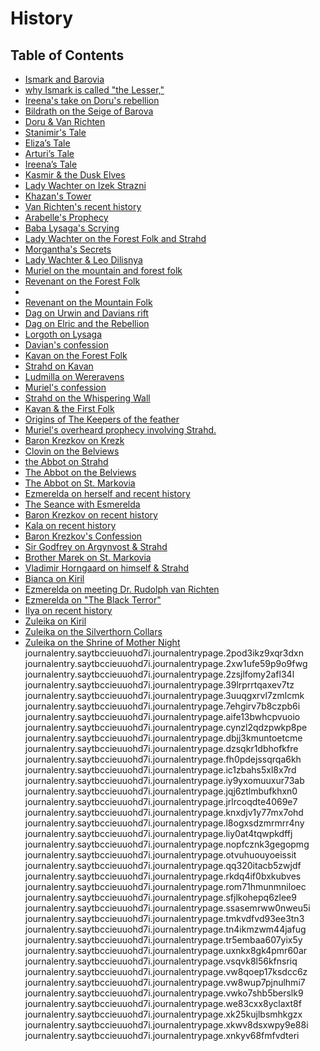 # History
## Table of Contents
- [Ismark and Barovia](https://skroxiousdm.github.io/SkroxiousDM/simple-quest/lore/journalentry.saytbccieuuohd7i/journalentry.saytbccieuuohd7i.journalentrypage.hzeo81ispvyjqqsg)
- [why Ismark is called "the Lesser,"](https://skroxiousdm.github.io/SkroxiousDM/simple-quest/lore/journalentry.saytbccieuuohd7i/journalentry.saytbccieuuohd7i.journalentrypage.wjquvbzngenxoauo)
- [Ireena's take on Doru's rebellion](https://skroxiousdm.github.io/SkroxiousDM/simple-quest/lore/journalentry.saytbccieuuohd7i/journalentry.saytbccieuuohd7i.journalentrypage.ckcwrthcrhxfox5q)
- [Bildrath on the Seige of Barova](https://skroxiousdm.github.io/SkroxiousDM/simple-quest/lore/journalentry.saytbccieuuohd7i/journalentry.saytbccieuuohd7i.journalentrypage.szlg7dp16tf3pknc)
- [Doru & Van Richten](https://skroxiousdm.github.io/SkroxiousDM/simple-quest/lore/journalentry.saytbccieuuohd7i/journalentry.saytbccieuuohd7i.journalentrypage.dkharlls4bpmq6k1)
- [Stanimir's Tale](https://skroxiousdm.github.io/SkroxiousDM/simple-quest/lore/journalentry.saytbccieuuohd7i/journalentry.saytbccieuuohd7i.journalentrypage.tu99nyuuoyblgtyk)
- [Eliza’s Tale](https://skroxiousdm.github.io/SkroxiousDM/simple-quest/lore/journalentry.saytbccieuuohd7i/journalentry.saytbccieuuohd7i.journalentrypage.6wobu3jklnrrayth)
- [Arturi’s Tale](https://skroxiousdm.github.io/SkroxiousDM/simple-quest/lore/journalentry.saytbccieuuohd7i/journalentry.saytbccieuuohd7i.journalentrypage.jtjyz9xmzkphtn0r)
- [Ireena’s Tale](https://skroxiousdm.github.io/SkroxiousDM/simple-quest/lore/journalentry.saytbccieuuohd7i/journalentry.saytbccieuuohd7i.journalentrypage.003osa1cgx2dg2dq)
- [Kasmir & the Dusk Elves](https://skroxiousdm.github.io/SkroxiousDM/simple-quest/lore/journalentry.saytbccieuuohd7i/journalentry.saytbccieuuohd7i.journalentrypage.w7rfmgtsyfxc3ayt)
- [Lady Wachter on Izek Strazni](https://skroxiousdm.github.io/SkroxiousDM/simple-quest/lore/journalentry.saytbccieuuohd7i/journalentry.saytbccieuuohd7i.journalentrypage.yekq70nak2s814aw)
- [Khazan's Tower](https://skroxiousdm.github.io/SkroxiousDM/simple-quest/lore/journalentry.saytbccieuuohd7i/journalentry.saytbccieuuohd7i.journalentrypage.zvn3c4xsmqdrunm8)
- [Van Richten's recent history](https://skroxiousdm.github.io/SkroxiousDM/simple-quest/lore/journalentry.saytbccieuuohd7i/journalentry.saytbccieuuohd7i.journalentrypage.yfobu5io8if6rvre)
- [Arabelle's Prophecy](https://skroxiousdm.github.io/SkroxiousDM/simple-quest/lore/journalentry.saytbccieuuohd7i/journalentry.saytbccieuuohd7i.journalentrypage.nl0tazz8i41tg8ic)
- [Baba Lysaga's Scrying](https://skroxiousdm.github.io/SkroxiousDM/simple-quest/lore/journalentry.saytbccieuuohd7i/journalentry.saytbccieuuohd7i.journalentrypage.cem2ojuugomvfmpx)
- [Lady Wachter on the Forest Folk and Strahd](https://skroxiousdm.github.io/SkroxiousDM/simple-quest/lore/journalentry.saytbccieuuohd7i/journalentry.saytbccieuuohd7i.journalentrypage.tmk6juqlxqfp4xsd)
- [Morgantha's Secrets](https://skroxiousdm.github.io/SkroxiousDM/simple-quest/lore/journalentry.saytbccieuuohd7i/journalentry.saytbccieuuohd7i.journalentrypage.1d5xpn1ixisn0afs)
- [Lady Wachter & Leo Dilisnya](https://skroxiousdm.github.io/SkroxiousDM/simple-quest/lore/journalentry.saytbccieuuohd7i/journalentry.saytbccieuuohd7i.journalentrypage.z1w8ffgjq5rnhrro)
- [Muriel on the mountain and forest folk](https://skroxiousdm.github.io/SkroxiousDM/simple-quest/lore/journalentry.saytbccieuuohd7i/journalentry.saytbccieuuohd7i.journalentrypage.40mwkvpvuwcvkoot)
- [Revenant on the Forest Folk](https://skroxiousdm.github.io/SkroxiousDM/simple-quest/lore/journalentry.saytbccieuuohd7i/journalentry.saytbccieuuohd7i.journalentrypage.djg9p962takdtqup)
- 
- [Revenant on the Mountain Folk](JournalEntry.sAYtBcCIeuUOHD7I.JournalEntryPage.2ZSJlfOMy2aFl34l)
- [Dag on Urwin and Davians rift](JournalEntry.sAYtBcCIeuUOHD7I.JournalEntryPage.QQ320ITacB5zWJdf)
- [Dag on Elric and the Rebellion](JournalEntry.sAYtBcCIeuUOHD7I.JournalEntryPage.OtVUhuOuYoEIsSIT)
- [Lorgoth on Lysaga](JournalEntry.sAYtBcCIeuUOHD7I.JournalEntryPage.Ic1zBAHs5xl8x7rd)
- [Davian's confession](JournalEntry.sAYtBcCIeuUOHD7I.JournalEntryPage.TR5eMBAA607YIX5y)
- [Kavan on the Forest Folk](journalentry.saytbccieuuohd7i.journalentrypage.xkwv8dsxwpy9e88i)
- [Strahd on Kavan](JournalEntry.sAYtBcCIeuUOHD7I.JournalEntryPage.liy0aT4TqwPkDffj)
- [Ludmilla on Wereravens](JournalEntry.sAYtBcCIeuUOHD7I.JournalEntryPage.knXDJV1y77MX7oHd)
- [Muriel's confession](JournalEntry.sAYtBcCIeuUOHD7I.JournalEntryPage.jQj6ztLmBuFkhxn0)
- [Strahd on the Whispering Wall](JournalEntry.sAYtBcCIeuUOHD7I.JournalEntryPage.2pOD3ikZ9XqR3dxn)
- [Kavan & the First Folk](JournalEntry.sAYtBcCIeuUOHD7I.JournalEntryPage.SsaSEMrwW0NWeU5I)
- [Origins of The Keepers of the feather](JournalEntry.sAYtBcCIeuUOHD7I.JournalEntryPage.dBjj3kMuntoEtcMe)
- [Muriel's overheard prophecy involving Strahd.](JournalEntry.sAYtBcCIeuUOHD7I.JournalEntryPage.XNKyv68fmfVdTeRi)
- [Baron Krezkov on Krezk](JournalEntry.sAYtBcCIeuUOHD7I.JournalEntryPage.jRLRcOqdTe4069e7)
- [Clovin on the Belviews](JournalEntry.sAYtBcCIeuUOHD7I.JournalEntryPage.tn4IkMzwM44JAFug)
- [the Abbot on Strahd](JournalEntry.sAYtBcCIeuUOHD7I.JournalEntryPage.fh0PDEJssqrQA6Kh)
- [The Abbot on the Belviews](JournalEntry.sAYtBcCIeuUOHD7I.JournalEntryPage.l8OGXSdZMrmrr4NY)
- [The Abbot on St. Markovia](JournalEntry.sAYtBcCIeuUOHD7I.JournalEntryPage.39LRPRrtqaxEv7Tz)
- [Ezmerelda on herself and recent history](JournalEntry.sAYtBcCIeuUOHD7I.JournalEntryPage.VW8wuP7pjNulHmi7)
- [The Seance with Esmerelda](JournalEntry.sAYtBcCIeuUOHD7I.JournalEntryPage.AIFE13bwhCPVUOIO)
- [Baron Krezkov on recent history](JournalEntry.sAYtBcCIeuUOHD7I.JournalEntryPage.VWkO7ShB5BErSlK9)
- [Kala on recent history](JournalEntry.sAYtBcCIeuUOHD7I.JournalEntryPage.2XW1uFE59p9O9FwG)
- [Baron Krezkov's Confession](JournalEntry.sAYtBcCIeuUOHD7I.JournalEntryPage.XK25kuJlBSmhkgzx)
- [Sir Godfrey on Argynvost & Strahd](JournalEntry.sAYtBcCIeuUOHD7I.JournalEntryPage.nopfCZNK3geGOpMG)
- [Brother Marek on St. Markovia](JournalEntry.sAYtBcCIeuUOHD7I.JournalEntryPage.SFjlkOhEpQ6zLee9)
- [Vladimir Horngaard on himself & Strahd](JournalEntry.sAYtBcCIeuUOHD7I.JournalEntryPage.iy9yXoMuUxUr73AB)
- [Bianca on Kiril](JournalEntry.sAYtBcCIeuUOHD7I.JournalEntryPage.rOM71hmuNmniloEc)
- [Ezmerelda on meeting Dr. Rudolph van Richten](JournalEntry.sAYtBcCIeuUOHD7I.JournalEntryPage.VSQVk8L56KfnsriQ)
- [Ezmerelda on "The Black Terror"](JournalEntry.sAYtBcCIeuUOHD7I.JournalEntryPage.vw8qoEp17KSDCc6z)
- [Ilya on recent history](JournalEntry.sAYtBcCIeuUOHD7I.JournalEntryPage.cYNZL2QDzPWKp8Pe)
- [Zuleika on Kiril](JournalEntry.sAYtBcCIeuUOHD7I.JournalEntryPage.dZSqKR1dBHOfKFre)
- [Zuleika on the Silverthorn Collars](JournalEntry.sAYtBcCIeuUOHD7I.JournalEntryPage.rkDq4If0bXKUbvES)
- [Zuleika on the Shrine of Mother Night](JournalEntry.sAYtBcCIeuUOHD7I.JournalEntryPage.uxNkx8Gk4pMR60aR)
journalentry.saytbccieuuohd7i.journalentrypage.2pod3ikz9xqr3dxn
journalentry.saytbccieuuohd7i.journalentrypage.2xw1ufe59p9o9fwg
journalentry.saytbccieuuohd7i.journalentrypage.2zsjlfomy2afl34l
journalentry.saytbccieuuohd7i.journalentrypage.39lrprrtqaxev7tz
journalentry.saytbccieuuohd7i.journalentrypage.3uuqgxrvl7zmlcmk
journalentry.saytbccieuuohd7i.journalentrypage.7ehgirv7b8czpb6i
journalentry.saytbccieuuohd7i.journalentrypage.aife13bwhcpvuoio
journalentry.saytbccieuuohd7i.journalentrypage.cynzl2qdzpwkp8pe
journalentry.saytbccieuuohd7i.journalentrypage.dbjj3kmuntoetcme
journalentry.saytbccieuuohd7i.journalentrypage.dzsqkr1dbhofkfre
journalentry.saytbccieuuohd7i.journalentrypage.fh0pdejssqrqa6kh
journalentry.saytbccieuuohd7i.journalentrypage.ic1zbahs5xl8x7rd
journalentry.saytbccieuuohd7i.journalentrypage.iy9yxomuuxur73ab
journalentry.saytbccieuuohd7i.journalentrypage.jqj6ztlmbufkhxn0
journalentry.saytbccieuuohd7i.journalentrypage.jrlrcoqdte4069e7
journalentry.saytbccieuuohd7i.journalentrypage.knxdjv1y77mx7ohd
journalentry.saytbccieuuohd7i.journalentrypage.l8ogxsdzmrmrr4ny
journalentry.saytbccieuuohd7i.journalentrypage.liy0at4tqwpkdffj
journalentry.saytbccieuuohd7i.journalentrypage.nopfcznk3gegopmg
journalentry.saytbccieuuohd7i.journalentrypage.otvuhuouyoeissit
journalentry.saytbccieuuohd7i.journalentrypage.qq320itacb5zwjdf
journalentry.saytbccieuuohd7i.journalentrypage.rkdq4if0bxkubves
journalentry.saytbccieuuohd7i.journalentrypage.rom71hmunmniloec
journalentry.saytbccieuuohd7i.journalentrypage.sfjlkohepq6zlee9
journalentry.saytbccieuuohd7i.journalentrypage.ssasemrww0nweu5i
journalentry.saytbccieuuohd7i.journalentrypage.tmkvdfvd93ee3tn3
journalentry.saytbccieuuohd7i.journalentrypage.tn4ikmzwm44jafug
journalentry.saytbccieuuohd7i.journalentrypage.tr5embaa607yix5y
journalentry.saytbccieuuohd7i.journalentrypage.uxnkx8gk4pmr60ar
journalentry.saytbccieuuohd7i.journalentrypage.vsqvk8l56kfnsriq
journalentry.saytbccieuuohd7i.journalentrypage.vw8qoep17ksdcc6z
journalentry.saytbccieuuohd7i.journalentrypage.vw8wup7pjnulhmi7
journalentry.saytbccieuuohd7i.journalentrypage.vwko7shb5berslk9
journalentry.saytbccieuuohd7i.journalentrypage.we83cxx8yclaxt8f
journalentry.saytbccieuuohd7i.journalentrypage.xk25kujlbsmhkgzx
journalentry.saytbccieuuohd7i.journalentrypage.xkwv8dsxwpy9e88i
journalentry.saytbccieuuohd7i.journalentrypage.xnkyv68fmfvdteri
